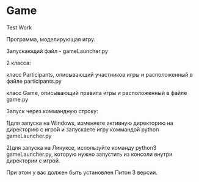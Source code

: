 # Game
Test Work

Программа, моделирующая игру.

Запускающий файл - gameLauncher.py

2 класса:

класс Participants, описывающий участников игры и расположенный в файле participants.py

класс Game, описывающий правила игры и расположенный в файле game.py

Запуск через коммандную строку:

1)для запуска на Windows, изменяете активную директорию на директорию с игрой и запускаете игру коммандой python gameLauncher.py

2)для запуска на Линуксе, используйте команду python3 gameLauncher.py, которую нужно запустить из консоли внутри директории с игрой.

При этом у вас должен быть установлен Питон 3 версии.
